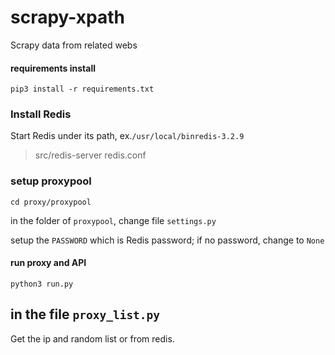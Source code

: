 # scrapy-xpath
Scrapy data from related webs


#### requirements install

```
pip3 install -r requirements.txt
```

### Install Redis

Start Redis under its path, ex.`/usr/local/binredis-3.2.9`

> src/redis-server redis.conf

### setup proxypool

```
cd proxy/proxypool
```

in the folder of `proxypool`, change file `settings.py` 

setup the `PASSWORD` which is Redis password; if no password, change to `None`


#### run proxy and API

```
python3 run.py
```

## in the file `proxy_list.py`
Get the ip and random list or from redis.
